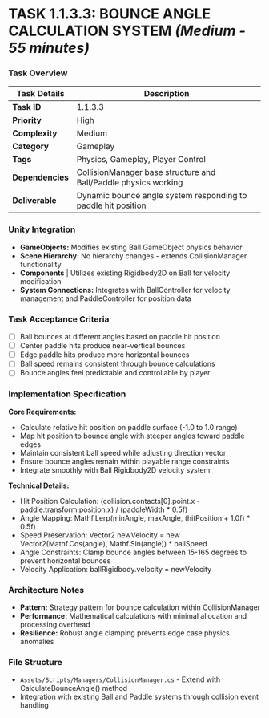 # **TASK 1.1.3.3: BOUNCE ANGLE CALCULATION SYSTEM** *(Medium - 55 minutes)*

### **Task Overview**

| Task Details | Description |
| --- | --- |
| **Task ID** | 1.1.3.3 |
| **Priority** | High |
| **Complexity** | Medium |
| **Category** | Gameplay |
| **Tags** | Physics, Gameplay, Player Control |
| **Dependencies** | CollisionManager base structure and Ball/Paddle physics working |
| **Deliverable** | Dynamic bounce angle system responding to paddle hit position |

### **Unity Integration**

- **GameObjects:** Modifies existing Ball GameObject physics behavior
- **Scene Hierarchy:** No hierarchy changes - extends CollisionManager functionality
- **Components** | Utilizes existing Rigidbody2D on Ball for velocity modification
- **System Connections:** Integrates with BallController for velocity management and PaddleController for position data

### **Task Acceptance Criteria**

- [ ] Ball bounces at different angles based on paddle hit position
- [ ] Center paddle hits produce near-vertical bounces
- [ ] Edge paddle hits produce more horizontal bounces  
- [ ] Ball speed remains consistent through bounce calculations
- [ ] Bounce angles feel predictable and controllable by player

### **Implementation Specification**

**Core Requirements:**
- Calculate relative hit position on paddle surface (-1.0 to 1.0 range)
- Map hit position to bounce angle with steeper angles toward paddle edges
- Maintain consistent ball speed while adjusting direction vector
- Ensure bounce angles remain within playable range constraints
- Integrate smoothly with Ball Rigidbody2D velocity system

**Technical Details:**
- Hit Position Calculation: (collision.contacts[0].point.x - paddle.transform.position.x) / (paddleWidth * 0.5f)
- Angle Mapping: Mathf.Lerp(minAngle, maxAngle, (hitPosition + 1.0f) * 0.5f)
- Speed Preservation: Vector2 newVelocity = new Vector2(Mathf.Cos(angle), Mathf.Sin(angle)) * ballSpeed
- Angle Constraints: Clamp bounce angles between 15-165 degrees to prevent horizontal bounces
- Velocity Application: ballRigidbody.velocity = newVelocity

### **Architecture Notes**

- **Pattern:** Strategy pattern for bounce calculation within CollisionManager
- **Performance:** Mathematical calculations with minimal allocation and processing overhead
- **Resilience:** Robust angle clamping prevents edge case physics anomalies

### **File Structure**

- `Assets/Scripts/Managers/CollisionManager.cs` - Extend with CalculateBounceAngle() method
- Integration with existing Ball and Paddle systems through collision event handling